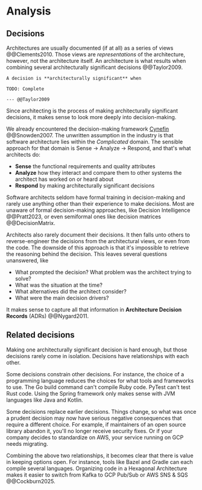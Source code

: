 # Analysis

## Decisions

Architectures are usually documented (if at all) as a series of views @@Clements2010.
Those views are _representations_ of the architecture, however, not the architecture itself.
An architecture is what results when combining several architecturally significant decisions @@Taylor2009.

```admonish tldr title="Definition"
A decision is **architecturally significant** when

TODO: Complete

--- @@Taylor2009
```

Since architecting is the process of making architecturally significant decisions, it makes sense to look more deeply
into decision-making.

We already encountered the decision-making framework
[Cynefin](../introduction/software-engineering.md#the-cynefin-framework) @@Snowden2007.
The unwritten assumption in the industry is that software architecture lies within the _Complicated_ domain.
The sensible approach for that domain is Sense → Analyze → Respond, and that's what architects do:

- **Sense** the functional requirements and quality attributes
- **Analyze** how they interact and compare them to other systems the architect has worked on or heard about
- **Respond** by making architecturally significant decisions

Software architects seldom have formal training in decision-making and rarely use anything other than their experience
to make decisions.
Most are unaware of formal decision-making approaches, like Decision Intelligence @@Pratt2023, or even semiformal ones
like decision matrices @@DecisionMatrix.

Architects also rarely document their decisions.
It then falls unto others to reverse-engineer the decisions from the architectural views, or even from the code.
The downside of this approach is that it's impossible to retrieve the reasoning behind the decision.
This leaves several questions unanswered, like

- What prompted the decision? What problem was the architect trying to solve?
- What was the situation at the time?
- What alternatives did the architect consider?
- What were the main decision drivers?

It makes sense to capture all that information in **Architecture Decision Records** (ADRs) @@Nygard2011.


## Related decisions

Making one architecturally significant decision is hard enough, but those decisions rarely come in isolation.
Decisions have relationships with each other.

Some decisions constrain other decisions.
For instance, the choice of a programming language reduces the choices for what tools and frameworks to use.
The Go build command can't compile Ruby code.
PyTest can't test Rust code.
Using the Spring framework only makes sense with JVM languages like Java and Kotlin.

Some decisions replace earlier decisions.
Things change, so what was once a prudent decision may now have serious negative consequences that require a different
choice.
For example, if maintainers of an open source library abandon it, you'll no longer receive security fixes.
Or if your company decides to standardize on AWS, your service running on GCP needs migrating.

Combining the above two relationships, it becomes clear that there is value in keeping options open.
For instance, tools like Bazel and Gradle can each compile several languages.
Organizing code in a Hexagonal Architecture makes it easier to switch from Kafka to GCP Pub/Sub or AWS SNS & SQS
@@Cockburn2025.
